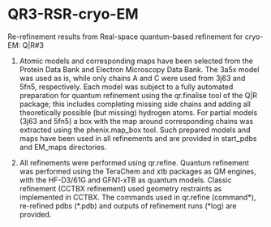 # QR3-RSR-cryo-EM
Re-refinement results from Real-space quantum-based refinement for cryo-EM: Q|R#3

1. Atomic models and corresponding maps have been selected from the Protein Data Bank and Electron Microscopy Data Bank. 
The 3a5x model was used as is, while only chains A and C were used from 3j63 and 5fn5, respectively. Each model was subject to a fully automated preparation for quantum refinement using the qr.finalise tool of the Q|R package; this includes completing missing side chains and adding all theoretically possible (but missing) hydrogen atoms. For partial models (3j63 and 5fn5) a box with the map around corresponding chains was extracted using the phenix.map_box tool. Such prepared models and maps have been used in all refinements and are provided in start_pdbs and EM_maps directories.

2. All refinements were performed using qr.refine. Quantum refinement was performed using the TeraChem and xtb packages as QM engines, with the HF-D3/61G and GFN1-xTB as quantum models. Classic refinement (CCTBX refinement) used geometry restraints as implemented in CCTBX.
The commands used in qr.refine (command*), re-refined pdbs (*.pdb) and outputs of refinement runs (*log) are provided.

